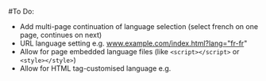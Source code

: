 #To Do:

* Add multi-page continuation of language selection (select french on one page, continues on next)
* URL language setting e.g. www.example.com/index.html?lang="fr-fr"
* Allow for page embedded language files (like `<script></script>` or `<style></style>`)
* Allow for HTML tag-customised language e.g. <lang langID="example" en-us="hi" fr-fr="bonjour"></lang>
